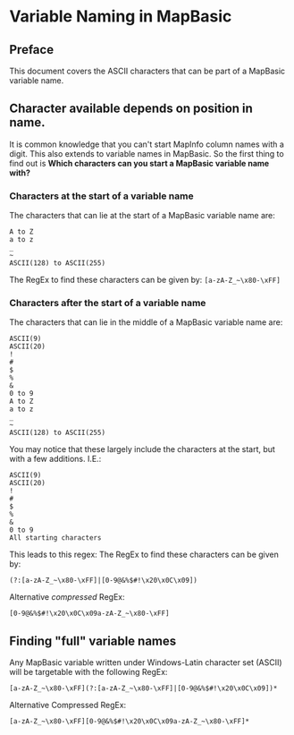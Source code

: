 # Variable Naming in MapBasic

## Preface
This document covers the ASCII characters that can be part of a MapBasic variable name.

## Character available depends on position in name.

It is common knowledge that you can't start MapInfo column names with a digit. This also extends to variable names in MapBasic. So the first thing to find out is **Which characters can you start a MapBasic variable name with?**

### Characters at the start of a variable name

The characters that can lie at the start of a MapBasic variable name are:

```
A to Z
a to z
_
~
ASCII(128) to ASCII(255)
```

The RegEx to find these characters can be given by: `[a-zA-Z_~\x80-\xFF]`

### Characters after the start of a variable name

The characters that can lie in the middle of a MapBasic variable name are:

```
ASCII(9)
ASCII(20)
!
#
$
%
&
0 to 9
A to Z
a to z
_
~
ASCII(128) to ASCII(255)
```

You may notice that these largely include the characters at the start, but with a few additions. I.E.:

```
ASCII(9)
ASCII(20)
!
#
$
%
&
0 to 9
All starting characters
```

This leads to this regex:
The RegEx to find these characters can be given by:

`(?:[a-zA-Z_~\x80-\xFF]|[0-9@&%$#!\x20\x0C\x09])`

Alternative *compressed* RegEx:

`[0-9@&%$#!\x20\x0C\x09a-zA-Z_~\x80-\xFF]`

## Finding "full" variable names

Any MapBasic variable written under Windows-Latin character set (ASCII) will be targetable with the following RegEx:

```
[a-zA-Z_~\x80-\xFF](?:[a-zA-Z_~\x80-\xFF]|[0-9@&%$#!\x20\x0C\x09])*
```

Alternative Compressed RegEx:

`[a-zA-Z_~\x80-\xFF][0-9@&%$#!\x20\x0C\x09a-zA-Z_~\x80-\xFF]*`
